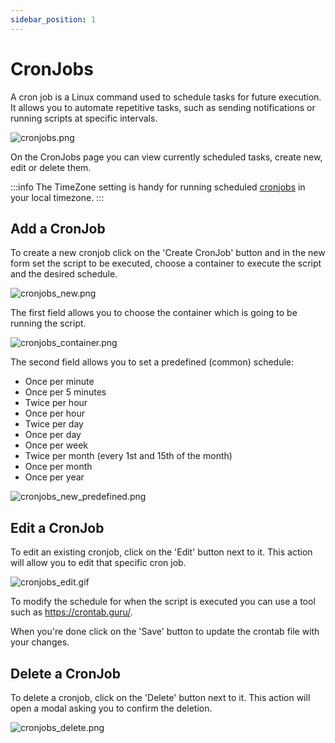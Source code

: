```yaml
---
sidebar_position: 1
---
```


# CronJobs

A cron job is a Linux command used to schedule tasks for future execution. It allows you to automate repetitive tasks, such as sending notifications or running scripts at specific intervals.

![cronjobs.png](/img/panel/v2/cronjobsmain.png)

On the CronJobs page you can view currently scheduled tasks, create new, edit or delete them.

:::info
The TimeZone setting is handy for running scheduled [cronjobs](/docs/panel/advanced/cronjobs) in your local timezone.
:::


## Add a CronJob

To create a new cronjob click on the 'Create CronJob' button and in the new form set the script to be executed, choose a container to execute the script and the desired schedule.

![cronjobs_new.png](/img/panel/v2/cronjobs.png)

The first field allows you to choose the container which is going to be running the script.

![cronjobs_container.png](/img/panel/v2/cronjobs_container.png)

The second field allows you to set a predefined (common) schedule:

- Once per minute
- Once per 5 minutes
- Twice per hour 
- Once per hour
- Twice per day
- Once per day
- Once per week
- Twice per month (every 1st and 15th of the month)
- Once per month
- Once per year

![cronjobs_new_predefined.png](/img/panel/v2/cronjobs_common.png)


## Edit a CronJob

To edit an existing cronjob, click on the 'Edit' button next to it. This action will allow you to edit that specific cron job.

![cronjobs_edit.gif](/img/panel/v2/cron_edit.gif)

To modify the schedule for when the script is executed you can use a tool such as https://crontab.guru/.

When you're done click on the 'Save' button to update the crontab file with your changes.

## Delete a CronJob

To delete a cronjob, click on the 'Delete' button next to it. This action will open a modal asking you to confirm the deletion.

![cronjobs_delete.png](/img/panel/v1/advanced/cronjobs_delete.png)
